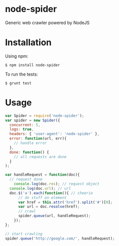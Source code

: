 node-spider
=======

Generic web crawler powered by NodeJS

# Installation
Using npm:

    $ npm install node-spider

To run the tests:

    $ grunt test

# Usage
```js
var Spider = require('node-spider');
var spider = new Spider({
  concurrent: 5,
  logs: true,
  headers: { 'user-agent': 'node-spider' },
  error: function(url, err){
    // handle error
  },
  done: function() {
    // all requests are done
  }
);

var handleRequest = function(doc){
  // request done
 	console.log(doc.res); // request object
  console.log(doc.url); // url
  doc.$('a').each(function(){ // cheerio
	  // do stuff on element
	  var href = this.attr('href').split('#')[0];
	  var url = doc.resolve(href);
	  // crawl
	  spider.queue(url, handleRequest);
	});
};

// start crawling
spider.queue('http://google.com/', handleRequest);
```
